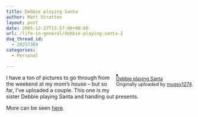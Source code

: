 ```yaml
---
title: Debbie playing Santa
author: Matt Stratton
layout: post
date: 2005-12-27T13:57:00+00:00
url: /life-in-general/debbie-playing-santa-2
dsq_thread_id:
  - 28257389
categories:
  - Personal

---
```

<div style="float:right;margin-left:10px;margin-bottom:10px;">
  <a href="https://www.flickr.com/photos/mugsy/78062997/" title="photo sharing"><img src="https://static.flickr.com/6/78062997_7baf9a3b19_m.jpg" alt="" style="border:solid 2px #000000;" /></a> <br /> <span style="font-size:.9em;margin-top:0;"> <a href="https://www.flickr.com/photos/mugsy/78062997/">Debbie playing Santa</a> <br /> Originally uploaded by <a href="https://www.flickr.com/people/mugsy/">mugsy1274</a>. </span>
</div>

I have a ton of pictures to go through from the weekend at my mom&#8217;s house &#8211; but so far, I&#8217;ve uploaded a couple. This one is my sister Debbie playing Santa and handing out presents.

More can be seen [here][1].

 [1]: https://www.flickr.com/photos/mugsy/sets/1671353/